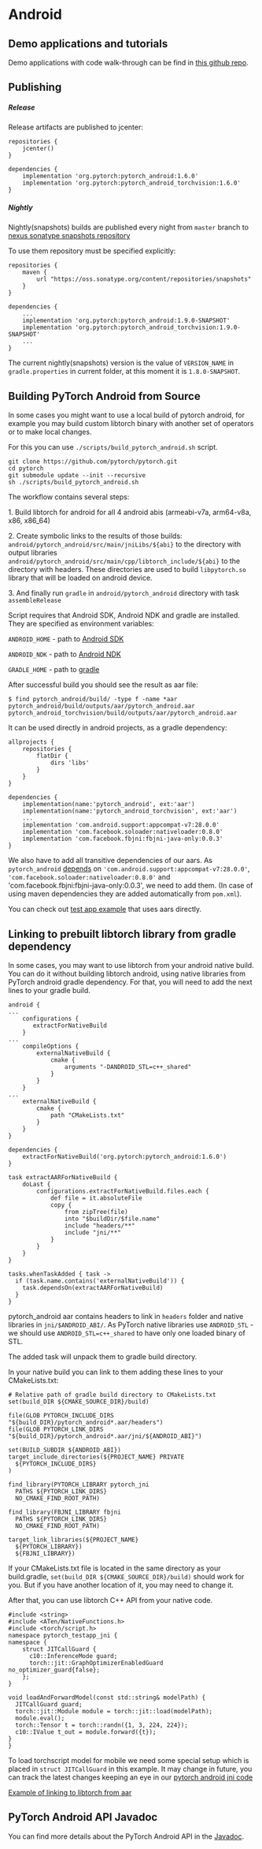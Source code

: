 # Android

## Demo applications and tutorials

Demo applications with code walk-through can be find in [this github repo](https://github.com/pytorch/android-demo-app).

## Publishing

##### Release
Release artifacts are published to jcenter:

```
repositories {
    jcenter()
}

dependencies {
    implementation 'org.pytorch:pytorch_android:1.6.0'
    implementation 'org.pytorch:pytorch_android_torchvision:1.6.0'
}
```

##### Nightly

Nightly(snapshots) builds are published every night from `master` branch to [nexus sonatype snapshots repository](https://oss.sonatype.org/#nexus-search;quick~pytorch_android)

To use them repository must be specified explicitly:
```
repositories {
    maven {
        url "https://oss.sonatype.org/content/repositories/snapshots"
    }
}

dependencies {
    ...
    implementation 'org.pytorch:pytorch_android:1.9.0-SNAPSHOT'
    implementation 'org.pytorch:pytorch_android_torchvision:1.9.0-SNAPSHOT'
    ...
}
```
The current nightly(snapshots) version is the value of `VERSION_NAME` in `gradle.properties` in current folder, at this moment it is `1.8.0-SNAPSHOT`.

## Building PyTorch Android from Source

In some cases you might want to use a local build of pytorch android, for example you may build custom libtorch binary with another set of operators or to make local changes.

For this you can use `./scripts/build_pytorch_android.sh` script.
```
git clone https://github.com/pytorch/pytorch.git
cd pytorch
git submodule update --init --recursive
sh ./scripts/build_pytorch_android.sh
```

The workflow contains several steps:

1\. Build libtorch for android for all 4 android abis (armeabi-v7a, arm64-v8a, x86, x86_64)

2\. Create symbolic links to the results of those builds:
`android/pytorch_android/src/main/jniLibs/${abi}` to the directory with output libraries
`android/pytorch_android/src/main/cpp/libtorch_include/${abi}` to the directory with headers. These directories are used to build `libpytorch.so` library that will be loaded on android device.

3\. And finally run `gradle` in `android/pytorch_android` directory with task `assembleRelease`

Script requires that Android SDK, Android NDK and gradle are installed.
They are specified as environment variables:

`ANDROID_HOME` - path to [Android SDK](https://developer.android.com/studio/command-line/sdkmanager.html)

`ANDROID_NDK` - path to [Android NDK](https://developer.android.com/studio/projects/install-ndk)

`GRADLE_HOME` - path to [gradle](https://gradle.org/releases/)


After successful build you should see the result as aar file:

```
$ find pytorch_android/build/ -type f -name *aar
pytorch_android/build/outputs/aar/pytorch_android.aar
pytorch_android_torchvision/build/outputs/aar/pytorch_android.aar
```

It can be used directly in android projects, as a gradle dependency:
```
allprojects {
    repositories {
        flatDir {
            dirs 'libs'
        }
    }
}

dependencies {
    implementation(name:'pytorch_android', ext:'aar')
    implementation(name:'pytorch_android_torchvision', ext:'aar')
    ...
    implementation 'com.android.support:appcompat-v7:28.0.0'
    implementation 'com.facebook.soloader:nativeloader:0.8.0'
    implementation 'com.facebook.fbjni:fbjni-java-only:0.0.3'
}
```
We also have to add all transitive dependencies of our aars.
As `pytorch_android` [depends](https://github.com/pytorch/pytorch/blob/master/android/pytorch_android/build.gradle#L62-L63) on `'com.android.support:appcompat-v7:28.0.0'`, `'com.facebook.soloader:nativeloader:0.8.0'` and 'com.facebook.fbjni:fbjni-java-only:0.0.3', we need to add them.
(In case of using maven dependencies they are added automatically from `pom.xml`).

You can check out [test app example](https://github.com/pytorch/pytorch/blob/master/android/test_app/app/build.gradle) that uses aars directly.

## Linking to prebuilt libtorch library from gradle dependency

In some cases, you may want to use libtorch from your android native build.
You can do it without building libtorch android, using native libraries from PyTorch android gradle dependency.
For that, you will need to add the next lines to your gradle build.
```
android {
...
    configurations {
       extractForNativeBuild
    }
...
    compileOptions {
        externalNativeBuild {
            cmake {
                arguments "-DANDROID_STL=c++_shared"
            }
        }
    }
...
    externalNativeBuild {
        cmake {
            path "CMakeLists.txt"
        }
    }
}

dependencies {
    extractForNativeBuild('org.pytorch:pytorch_android:1.6.0')
}

task extractAARForNativeBuild {
    doLast {
        configurations.extractForNativeBuild.files.each {
            def file = it.absoluteFile
            copy {
                from zipTree(file)
                into "$buildDir/$file.name"
                include "headers/**"
                include "jni/**"
            }
        }
    }
}

tasks.whenTaskAdded { task ->
  if (task.name.contains('externalNativeBuild')) {
    task.dependsOn(extractAARForNativeBuild)
  }
}
```

pytorch_android aar contains headers to link in `headers` folder and native libraries in `jni/$ANDROID_ABI/`.
As PyTorch native libraries use `ANDROID_STL` - we should use `ANDROID_STL=c++_shared` to have only one loaded binary of STL.

The added task will unpack them to gradle build directory.

In your native build you can link to them adding these lines to your CMakeLists.txt:


```
# Relative path of gradle build directory to CMakeLists.txt
set(build_DIR ${CMAKE_SOURCE_DIR}/build)

file(GLOB PYTORCH_INCLUDE_DIRS "${build_DIR}/pytorch_android*.aar/headers")
file(GLOB PYTORCH_LINK_DIRS "${build_DIR}/pytorch_android*.aar/jni/${ANDROID_ABI}")

set(BUILD_SUBDIR ${ANDROID_ABI})
target_include_directories(${PROJECT_NAME} PRIVATE
  ${PYTORCH_INCLUDE_DIRS}
)

find_library(PYTORCH_LIBRARY pytorch_jni
  PATHS ${PYTORCH_LINK_DIRS}
  NO_CMAKE_FIND_ROOT_PATH)

find_library(FBJNI_LIBRARY fbjni
  PATHS ${PYTORCH_LINK_DIRS}
  NO_CMAKE_FIND_ROOT_PATH)

target_link_libraries(${PROJECT_NAME}
  ${PYTORCH_LIBRARY})
  ${FBJNI_LIBRARY})

```
If your CMakeLists.txt file is located in the same directory as your build.gradle, `set(build_DIR ${CMAKE_SOURCE_DIR}/build)` should work for you. But if you have another location of it, you may need to change it.

After that, you can use libtorch C++ API from your native code.
```
#include <string>
#include <ATen/NativeFunctions.h>
#include <torch/script.h>
namespace pytorch_testapp_jni {
namespace {
    struct JITCallGuard {
      c10::InferenceMode guard;
      torch::jit::GraphOptimizerEnabledGuard no_optimizer_guard{false};
    };
}

void loadAndForwardModel(const std::string& modelPath) {
  JITCallGuard guard;
  torch::jit::Module module = torch::jit::load(modelPath);
  module.eval();
  torch::Tensor t = torch::randn({1, 3, 224, 224});
  c10::IValue t_out = module.forward({t});
}
}
```

To load torchscript model for mobile we need some special setup which is placed in `struct JITCallGuard` in this example. It may change in future, you can track the latest changes keeping an eye in our [pytorch android jni code]([https://github.com/pytorch/pytorch/blob/master/android/pytorch_android/src/main/cpp/pytorch_jni_jit.cpp#L28)

[Example of linking to libtorch from aar](https://github.com/pytorch/pytorch/tree/master/android/test_app)

## PyTorch Android API Javadoc

You can find more details about the PyTorch Android API in the [Javadoc](https://pytorch.org/javadoc/).
